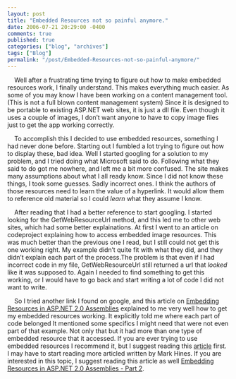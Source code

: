 ```yaml
---
layout: post
title: "Embedded Resources not so painful anymore."
date: 2006-07-21 20:29:00 -0400
comments: true
published: true
categories: ["blog", "archives"]
tags: ["Blog"]
permalink: "/post/Embedded-Resources-not-so-painful-anymore/"
---
```

<!-- more -->



<p>&nbsp;&nbsp;&nbsp; Well after a frustrating time trying to figure out how to make embedded resources work, I finally understand. This makes everything much easier. As some of you may know I have been working on a content management tool. (This is not a full blown content management system) Since it is designed to be portable to existing ASP.NET web sites, it is just a dll file. Even though it uses a couple of images, I don&rsquo;t want anyone to have to copy image files just to get the app working correctly.</p>
<p>&nbsp;&nbsp;&nbsp; To accomplish this I decided to use embedded resources, something I had never done before. Starting out I fumbled a lot trying to figure out how to display these, bad idea. Well I started googling for a solution to my problem, and I tried doing what Microsoft said to do. Following what they said to do got me nowhere, and left me a bit more confused. The site makes many assumptions about what I all ready know. Since I did not know these things, I took some guesses. Sadly incorrect ones. I think the authors of those resources need to learn the value of a hyperlink. It would allow them to reference old material so I could <em>learn</em> what they assume I know.</p>
<p>&nbsp;&nbsp;&nbsp; After reading that I had a better reference to start googling. I started looking for the GetWebResourceUrl method, and this led me to other web sites, which had some better explainations. At first I went to an article on codeproject explaining how to access embedded image resources. This was much better than the previous one I read, but I still could not get this one working right. My example didn&rsquo;t quite fit with what they did, and they didn&rsquo;t explain each part of the process.The problem is that even&nbsp;if I had incorrect code in my file, GetWebResourceUrl still returned a url that <em>looked</em> like it was supposed to. Again I needed to find something to get this working, or I would have to go back and start writing a lot of code I did not want to write.</p>
<p>&nbsp;&nbsp;&nbsp; So I tried another link I found on google, and this article on <a href="http://aspalliance.com/726">Embedding Resources in ASP.NET 2.0 Assemblies</a> explained to me&nbsp;very well how to get my embedded resources working. It explicitly told me where each part of code belonged It mentioned some specifics I might need that were not even part of that example. Not only that but it had more than one type of embedded resource that it accessed. If you are ever trying to use embedded resources I recommend it, but I suggest reading this <a href="http://aspalliance.com/726">article</a>&nbsp;first. I may have to start reading more articled written by Mark Hines. If you are interested in this topic,&nbsp;I suggest reading this article&nbsp;as well&nbsp;<a href="http://aspalliance.com/850">Embedding Resources in ASP.NET 2.0 Assemblies - Part 2</a>.</p>
